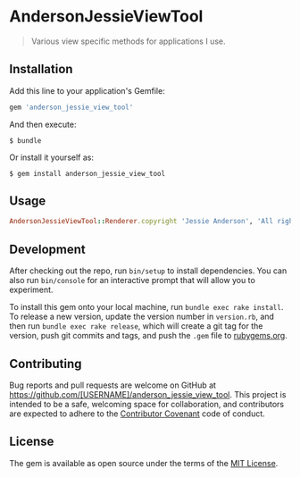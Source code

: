 # AndersonJessieViewTool

> Various view specific methods for applications I use.

## Installation

Add this line to your application's Gemfile:

```ruby
gem 'anderson_jessie_view_tool'
```

And then execute:

    $ bundle

Or install it yourself as:

    $ gem install anderson_jessie_view_tool

## Usage

```ruby
AndersonJessieViewTool::Renderer.copyright 'Jessie Anderson', 'All rights reserved'
```

## Development

After checking out the repo, run `bin/setup` to install dependencies. You can also run `bin/console` for an interactive prompt that will allow you to experiment.

To install this gem onto your local machine, run `bundle exec rake install`. To release a new version, update the version number in `version.rb`, and then run `bundle exec rake release`, which will create a git tag for the version, push git commits and tags, and push the `.gem` file to [rubygems.org](https://rubygems.org).

## Contributing

Bug reports and pull requests are welcome on GitHub at https://github.com/[USERNAME]/anderson_jessie_view_tool. This project is intended to be a safe, welcoming space for collaboration, and contributors are expected to adhere to the [Contributor Covenant](http://contributor-covenant.org) code of conduct.


## License

The gem is available as open source under the terms of the [MIT License](http://opensource.org/licenses/MIT).

